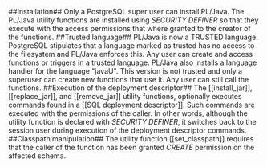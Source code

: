 ##Installation##
Only a PostgreSQL super user can install PL/Java. The PL/Java utility functions are installed using _SECURITY DEFINER_ so that they execute with the access permissions that where granted to the creator of the functions.
##Trusted language##
PL/Java is now a TRUSTED language. PostgreSQL stipulates that a language marked as trusted has no access to the filesystem and PL/Java enforces this. Any user can create and access functions or triggers in a trusted language. PL/Java also installs a language handler for the language "javaU". This version is not trusted and only a superuser can create new functions that use it. Any user can still call the functions.
##Execution of the deployment descriptor##
The [[install_jar]], [[replace_jar]], and [[remove_jar]] utility functions, optionally executes commands found in a [[SQL deployment descriptor]]. Such commands are executed with the permissions of the caller. In other words, although the utility function is declared with _SECURITY DEFINER_, it switches back to the session user during execution of the deployment descriptor commands.
##Classpath manipulation##
The utility function [[set_classpath]] requires that the caller of the function has been granted _CREATE_ permission on the affected schema.